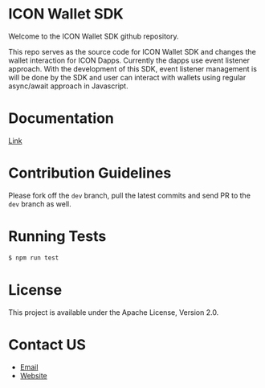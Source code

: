 # ICON Wallet SDK

Welcome to the ICON Wallet SDK github repository.

This repo serves as the source code for ICON Wallet SDK and changes the wallet interaction for ICON Dapps. Currently the dapps use event listener approach. With the development of this SDK, event listener management is will be done by the SDK and user can interact with wallets using regular async/await approach in Javascript.

# Documentation

[Link](/docs/README.md)

# Contribution Guidelines

Please fork off the `dev` branch, pull the latest commits and send PR to the `dev` branch as well.

# Running Tests

   ```sh
   $ npm run test
   ```

# License

This project is available under the Apache License, Version 2.0.

# Contact US

- [Email](mailto:info@sentinelnode.xyz)
- [Website](https://sentinelnode.xyz)
